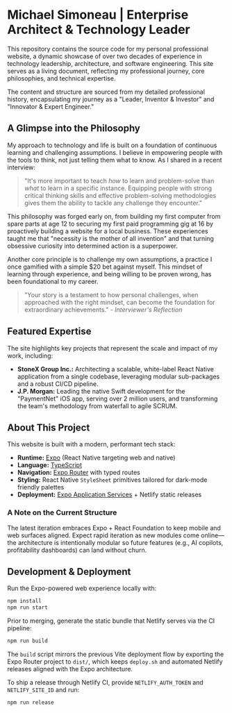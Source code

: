 # Michael Simoneau | Enterprise Architect & Technology Leader

This repository contains the source code for my personal professional website, a dynamic showcase of over two decades of experience in technology leadership, architecture, and software engineering. This site serves as a living document, reflecting my professional journey, core philosophies, and technical expertise.

The content and structure are sourced from my detailed professional history, encapsulating my journey as a "Leader, Inventor & Investor" and "Innovator & Expert Engineer."

## A Glimpse into the Philosophy

My approach to technology and life is built on a foundation of continuous learning and challenging assumptions. I believe in empowering people with the tools to think, not just telling them what to know. As I shared in a recent interview:

> "It's more important to teach *how* to learn and problem-solve than *what* to learn in a specific instance. Equipping people with strong critical thinking skills and effective problem-solving methodologies gives them the ability to tackle any challenge they encounter."

This philosophy was forged early on, from building my first computer from spare parts at age 12 to securing my first paid programming gig at 16 by proactively building a website for a local business. These experiences taught me that "necessity is the mother of all invention" and that turning obsessive curiosity into determined action is a superpower.

Another core principle is to challenge my own assumptions, a practice I once gamified with a simple $20 bet against myself. This mindset of learning through experience, and being willing to be proven wrong, has been foundational to my career.

> "Your story is a testament to how personal challenges, when approached with the right mindset, can become the foundation for extraordinary achievements." - *Interviewer's Reflection*

## Featured Expertise

The site highlights key projects that represent the scale and impact of my work, including:

*   **StoneX Group Inc.:** Architecting a scalable, white-label React Native application from a single codebase, leveraging modular sub-packages and a robust CI/CD pipeline.
*   **J.P. Morgan:** Leading the native Swift development for the "PaymentNet" iOS app, serving over 2 million users, and transforming the team's methodology from waterfall to agile SCRUM.

## About This Project

This website is built with a modern, performant tech stack:

*   **Runtime:** [Expo](https://expo.dev/) (React Native targeting web and native)
*   **Language:** [TypeScript](https://www.typescriptlang.org/)
*   **Navigation:** [Expo Router](https://expo.dev/router) with typed routes
*   **Styling:** React Native `StyleSheet` primitives tailored for dark-mode friendly palettes
*   **Deployment:** [Expo Application Services](https://expo.dev/eas) + Netlify static releases

### A Note on the Current Structure

The latest iteration embraces Expo + React Foundation to keep mobile and web surfaces aligned.
Expect rapid iteration as new modules come online—the architecture is intentionally modular so future
features (e.g., AI copilots, profitability dashboards) can land without churn.

## Development & Deployment

Run the Expo-powered web experience locally with:

```bash
npm install
npm run start
```

Prior to merging, generate the static bundle that Netlify serves via the CI pipeline:

```bash
npm run build
```

The `build` script mirrors the previous Vite deployment flow by exporting the Expo Router project to `dist/`,
which keeps `deploy.sh` and automated Netlify releases aligned with the Expo architecture.

To ship a release through Netlify CI, provide `NETLIFY_AUTH_TOKEN` and `NETLIFY_SITE_ID` and run:

```bash
npm run release
```
